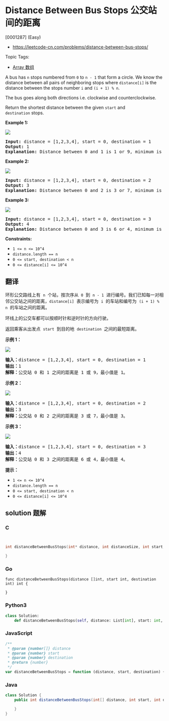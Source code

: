 # Distance Between Bus Stops 公交站间的距离

[0001287] (Easy)

- https://leetcode-cn.com/problems/distance-between-bus-stops/

Topic Tags:

- [Array 数组](https://leetcode-cn.com/tag/array/)

A bus has `n` stops numbered from `0` to `n - 1` that form a circle. We know the distance between all pairs of neighboring stops where `distance[i]` is the distance between the stops number `i` and `(i + 1) % n`.

The bus goes along both directions i.e. clockwise and counterclockwise.

Return the shortest distance between the given `start` and `destination` stops.

**Example 1:**

![](https://assets.leetcode.com/uploads/2019/09/03/untitled-diagram-1.jpg)

<pre><strong>Input:</strong> distance = [1,2,3,4], start = 0, destination = 1
<strong>Output:</strong> 1
<strong>Explanation:</strong> Distance between 0 and 1 is 1 or 9, minimum is 1.</pre>

**Example 2:**

![](https://assets.leetcode.com/uploads/2019/09/03/untitled-diagram-1-1.jpg)

<pre><strong>Input:</strong> distance = [1,2,3,4], start = 0, destination = 2
<strong>Output:</strong> 3
<strong>Explanation:</strong> Distance between 0 and 2 is 3 or 7, minimum is 3.
</pre>

**Example 3:**

![](https://assets.leetcode.com/uploads/2019/09/03/untitled-diagram-1-2.jpg)

<pre><strong>Input:</strong> distance = [1,2,3,4], start = 0, destination = 3
<strong>Output:</strong> 4
<strong>Explanation:</strong> Distance between 0 and 3 is 6 or 4, minimum is 4.
</pre>

**Constraints:**

- `1 <= n <= 10^4`
- `distance.length == n`
- `0 <= start, destination < n`
- `0 <= distance[i] <= 10^4`

## 翻译

环形公交路线上有  `n`  个站，按次序从  `0`  到  `n - 1`  进行编号。我们已知每一对相邻公交站之间的距离，`distance[i]`  表示编号为  `i`  的车站和编号为  `(i + 1) % n`  的车站之间的距离。

环线上的公交车都可以按顺时针和逆时针的方向行驶。

返回乘客从出发点  `start`  到目的地  `destination`  之间的最短距离。

**示例 1：**

![](https://assets.leetcode-cn.com/aliyun-lc-upload/uploads/2019/09/08/untitled-diagram-1.jpg)

<pre><strong>输入：</strong>distance = [1,2,3,4], start = 0, destination = 1
<strong>输出：</strong>1
<strong>解释：</strong>公交站 0 和 1 之间的距离是 1 或 9，最小值是 1。</pre>

**示例 2：**

![](https://assets.leetcode-cn.com/aliyun-lc-upload/uploads/2019/09/08/untitled-diagram-1-1.jpg)

<pre><strong>输入：</strong>distance = [1,2,3,4], start = 0, destination = 2
<strong>输出：</strong>3
<strong>解释：</strong>公交站 0 和 2 之间的距离是 3 或 7，最小值是 3。
</pre>

**示例 3：**

![](https://assets.leetcode-cn.com/aliyun-lc-upload/uploads/2019/09/08/untitled-diagram-1-2.jpg)

<pre><strong>输入：</strong>distance = [1,2,3,4], start = 0, destination = 3
<strong>输出：</strong>4
<strong>解释：</strong>公交站 0 和 3 之间的距离是 6 或 4，最小值是 4。
</pre>

**提示：**

- `1 <= n <= 10^4`
- `distance.length == n`
- `0 <= start, destination < n`
- `0 <= distance[i] <= 10^4`

## solution 题解

### C

```c


int distanceBetweenBusStops(int* distance, int distanceSize, int start, int destination){

}


```

### Go

```golang
func distanceBetweenBusStops(distance []int, start int, destination int) int {

}
```

### Python3

```python
class Solution:
    def distanceBetweenBusStops(self, distance: List[int], start: int, destination: int) -> int:

```

### JavaScript

```javascript
/**
 * @param {number[]} distance
 * @param {number} start
 * @param {number} destination
 * @return {number}
 */
var distanceBetweenBusStops = function (distance, start, destination) {};
```

### Java

```java
class Solution {
    public int distanceBetweenBusStops(int[] distance, int start, int destination) {

    }
}
```
